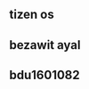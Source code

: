 ## tizen os
## bezawit ayal
## bdu1601082

## 
## <svg width="200" height="200" viewBox="0 0 200 200" xmlns="http://www.w3.org/2000/svg">
  <circle cx="100" cy="100" r="95" stroke="#0078C7" stroke-width="10" fill="none"/>
  <g transform="translate(100, 100)">
    <path d="M0,-60 L10,-30 L0,-20 L-10,-30 Z" fill="#0078C7" transform="rotate(0)"/>
    <path d="M60,0 L30,10 L20,0 L30,-10 Z" fill="#0078C7" transform="rotate(90)"/>
    <path d="M0,60 L-10,30 L0,20 L10,30 Z" fill="#0078C7" transform="rotate(180)"/>
    <path d="-60,0 L-30,-10 L-20,0 L-30,10 Z" fill="#0078C7" transform="rotate(270)"/>
  </g>
<!--
**beziti19/beziti19** is a ✨ _special_ ✨ repository because its `README.md` (this file) appears on your GitHub profile.

Here are some ideas to get you started:

- 🔭 I’m currently working on ...
- 🌱 I’m currently learning ...
- 👯 I’m looking to collaborate on ...
- 🤔 I’m looking for help with ...
- 💬 Ask me about ...
- 📫 How to reach me: ...
- 😄 Pronouns: ...
- ⚡ Fun fact: ...
-->
